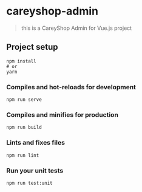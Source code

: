 # careyshop-admin

> this is a CareyShop Admin for Vue.js project

## Project setup
```
npm install
# or
yarn
```

### Compiles and hot-reloads for development
```
npm run serve
```

### Compiles and minifies for production
```
npm run build
```

### Lints and fixes files
```
npm run lint
```

### Run your unit tests
```
npm run test:unit
```

